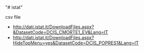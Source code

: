 "# istat" 

csv file 
- http://dati.istat.it/DownloadFiles.aspx?&DatasetCode=DCIS_CMORTE1_EV&Lang=IT 
- http://dati.istat.it/DownloadFiles.aspx?HideTopMenu=yes&DatasetCode=DCIS_POPRES1&Lang=IT

